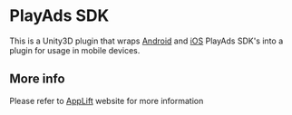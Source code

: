 PlayAds SDK
===
This is a Unity3D plugin that wraps [Android](https://github.com/applift/playads-android) and [iOS](https://github.com/applift/playads-ios) PlayAds SDK's into a plugin for usage in mobile devices.

More info
---
Please refer to [AppLift](http://www.applift.com/) website for more information